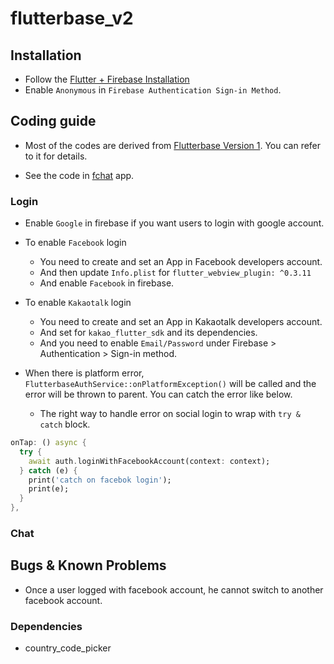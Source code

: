 # flutterbase_v2

## Installation

* Follow the [Flutter + Firebase Installation](https://docs.google.com/document/d/e/2PACX-1vQuzuqmI0mgKt82ZI6silmBLrsJuroAZa2XR7OsqoMGPAKb-DVtXUsjjH7TjSd_9pD_0e04qq9gaTKx/pub)
* Enable `Anonymous` in `Firebase Authentication Sign-in Method`.

## Coding guide

* Most of the codes are derived from [Flutterbase Version 1](https://github.com/thruthesky/flutterbase). You can refer to it for details.

* See the code in [fchat](https://github.com/thruthesky/fchat) app.

### Login

* Enable `Google` in firebase if you want users to login with google account.
* To enable `Facebook` login
  * You need to create and set an App in Facebook developers account.
  * And then update `Info.plist` for `flutter_webview_plugin: ^0.3.11`
  * And enable `Facebook` in firebase.

* To enable `Kakaotalk` login
  * You need to create and set an App in Kakaotalk developers account.
  * And set for `kakao_flutter_sdk` and its dependencies.
  * And you need to enable `Email/Password` under Firebase > Authentication > Sign-in method.

* When there is platform error, `FlutterbaseAuthService::onPlatformException()` will be called and the error will be thrown to parent. You can catch the error like below.

  * The right way to handle error on social login to wrap with `try & catch` block.

``` dart
onTap: () async {
  try {
    await auth.loginWithFacebookAccount(context: context);
  } catch (e) {
    print('catch on facebok login');
    print(e);
  }
},
```

### Chat

## Bugs & Known Problems

* Once a user logged with facebook account, he cannot switch to another facebook account.

### Dependencies

* country_code_picker
